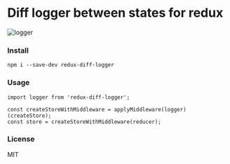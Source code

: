 # Diff logger between states for redux

![logger](http://s17.postimg.org/68pwjk0mn/fcomb_2015_08_10_12_28_18.png)

### Install
`npm i --save-dev redux-diff-logger`

### Usage
```
import logger from 'redux-diff-logger';

const createStoreWithMiddleware = applyMiddleware(logger)(createStore);
const store = createStoreWithMiddleware(reducer);
```

### License
MIT
